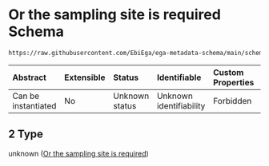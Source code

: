 # Or the sampling site is required Schema

```txt
https://raw.githubusercontent.com/EbiEga/ega-metadata-schema/main/schemas/EGA.sample.json#/properties/sampleCollection/anyOf/2
```



| Abstract            | Extensible | Status         | Identifiable            | Custom Properties | Additional Properties | Access Restrictions | Defined In                                                                   |
| :------------------ | :--------- | :------------- | :---------------------- | :---------------- | :-------------------- | :------------------ | :--------------------------------------------------------------------------- |
| Can be instantiated | No         | Unknown status | Unknown identifiability | Forbidden         | Allowed               | none                | [EGA.sample.json\*](../../../schemas/EGA.sample.json "open original schema") |

## 2 Type

unknown ([Or the sampling site is required](ega-18-properties-sample-collection-descriptor-anyof-or-the-sampling-site-is-required.md))
